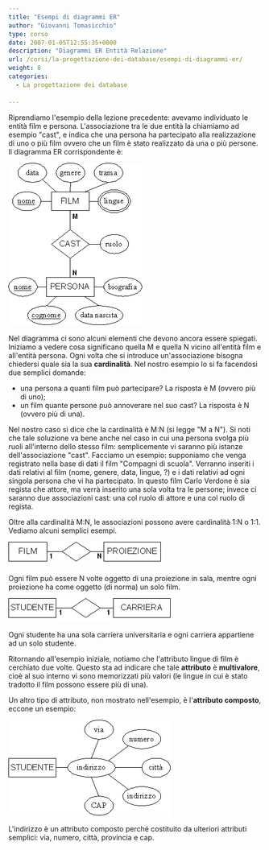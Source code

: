```yaml
---
title: "Esempi di diagrammi ER"
author: "Giovanni Tomasicchio"
type: corso
date: 2007-01-05T12:55:35+0000
description: "Diagrammi ER Entità Relazione"
url: /corsi/la-progettazione-dei-database/esempi-di-diagrammi-er/
weight: 8
categories:
  - La progettazione dei database
  
---
```

 Riprendiamo l'esempio della lezione precedente: avevamo individuato le entità film e persona. L'associazione tra le due entità la chiamiamo ad esempio "cast", e indica che una persona ha partecipato alla realizzazione di uno o più film ovvero che un film è stato realizzato da una o più persone. Il diagramma ER corrispondente è:

 ![ER1.gif](/image/corsi/progettazione_database/ER1.gif)

 Nel diagramma ci sono alcuni elementi che devono ancora essere spiegati. Iniziamo a vedere cosa significano quella M e quella N vicino all'entità film e all'entità persona. Ogni volta che si introduce un'associazione bisogna chiedersi quale sia la sua **cardinalità**. Nel nostro esempio lo si fa facendosi due semplici domande:

- una persona a quanti film può partecipare? La risposta è M (ovvero più di uno);
- un film quante persone può annoverare nel suo cast? La risposta è N (ovvero più di una).
 
 Nel nostro caso si dice che la cardinalità è M:N (si legge "M a N"). Si noti che tale soluzione va bene anche nel caso in cui una persona svolga più ruoli all'interno dello stesso film: semplicemente vi saranno più istanze dell'associazione "cast". Facciamo un esempio: supponiamo che venga registrato nella base di dati il film "Compagni di scuola". Verranno inseriti i dati relativi al film (nome, genere, data, lingue, ?) e i dati relativi ad ogni singola persona che vi ha partecipato. In questo film Carlo Verdone è sia regista che attore, ma verrà inserito una sola volta tra le persone; invece ci saranno due associazioni cast: una col ruolo di attore e una col ruolo di regista.

 Oltre alla cardinalità M:N, le associazioni possono avere cardinalità 1:N o 1:1. Vediamo alcuni semplici esempi.

 ![ER_N1.gif](/image/corsi/progettazione_database/ER_N1.gif)

 Ogni film può essere N volte oggetto di una proiezione in sala, mentre ogni proiezione ha come oggetto (di norma) un solo film.

 ![ER_11.gif](/image/corsi/progettazione_database/ER_11.gif)

 Ogni studente ha una sola carriera universitaria e ogni carriera appartiene ad un solo studente.

 Ritornando all'esempio iniziale, notiamo che l'attributo lingue di film è cerchiato due volte. Questo sta ad indicare che tale **attributo** è **multivalore**, cioè al suo interno vi sono memorizzati più valori (le lingue in cui è stato tradotto il film possono essere più di una).

 Un altro tipo di attributo, non mostrato nell'esempio, è l'**attributo composto**, eccone un esempio:

 ![ER_composto.gif](/image/corsi/progettazione_database/ER_composto.gif)

 L'indirizzo è un attributo composto perché costituito da ulteriori attributi semplici: via, numero, città, provincia e cap.